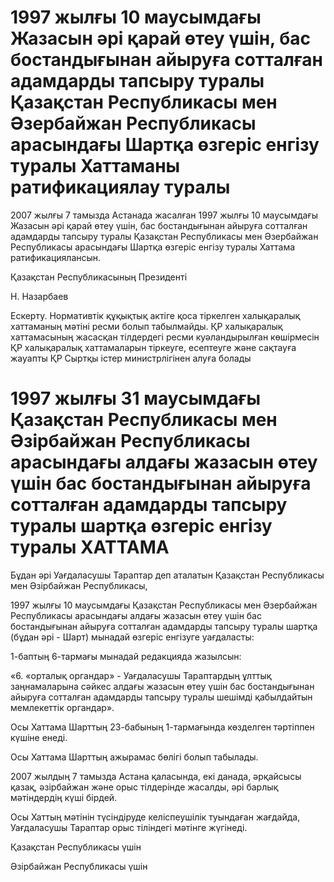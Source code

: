 # 1997 жылғы 10 маусымдағы Жазасын әрі қарай өтеу үшін, бас бостандығынан айыруға сотталған адамдарды тапсыру туралы Қазақстан Республикасы мен Әзербайжан Республикасы арасындағы Шартқа өзгеріс енгізу туралы Хаттаманы ратификациялау туралы

2007 жылғы 7 тамызда Астанада жасалған 1997 жылғы 10 маусымдағы Жазасын әрі қарай өтеу үшін, бас бостандығынан айыруға сотталған адамдарды тапсыру туралы Қазақстан Республикасы мен Әзербайжан Республикасы арасындағы Шартқа өзгеріс енгізу туралы Хаттама ратификациялансын.

Қазақстан Республикасының Президенті

Н. Назарбаев

Ескерту. Нормативтік құқықтық актіге қоса тіркелген халықаралық хаттаманың мәтіні ресми болып табылмайды. ҚР халықаралық хаттамасының жасасқан тілдердегі ресми куәландырылған көшірмесін ҚР халықаралық хаттамаларын тіркеуге, есептеуге және сақтауға жауапты ҚР Сыртқы істер министрлігінен алуға болады

# 1997 жылғы 31 маусымдағы Қазақстан Республикасы мен Әзірбайжан Республикасы арасындағы алдағы жазасын өтеу үшін бас бостандығынан айыруға сотталған адамдарды тапсыру туралы шартқа өзгеріс енгізу туралы ХАТТАМА

Бұдан әрі Уағдаласушы Тараптар деп аталатын Қазақстан Республикасы мен Әзірбайжан Республикасы,

1997 жылғы 10 маусымдағы Қазақстан Республикасы мен Әзербайжан Республикасы арасындағы алдағы жазасын өтеу үшін бас бостандығынан айыруға сотталған адамдарды тапсыру туралы шартқа (бұдан әрі - Шарт) мынадай өзгеріс енгізуге уағдаласты:

1-баптың 6-тармағы мынадай редакцияда жазылсын:

«6. «орталық органдар» - Уағдаласушы Тараптардың ұлттық заңнамаларына сәйкес алдағы жазасын өтеу үшін бас бостандығынан айыруға сотталған адамдарды тапсыру туралы шешімді қабылдайтын мемлекеттік органдар».

Осы Хаттама Шарттың 23-бабының 1-тармағында көзделген тәртіппен күшіне енеді.

Осы Хаттама Шарттың ажырамас бөлігі болып табылады.

2007 жылдың 7 тамызда Астана қаласында, екі данада, әрқайсысы қазақ, әзірбайжан және орыс тілдерінде жасалды, әрі барлық мәтіндердің күші бірдей.

Осы Хаттың мәтінін түсіндіруде келіспеушілік туындаған жағдайда, Уағдаласушы Тараптар орыс тіліндегі мәтінге жүгінеді.

Қазақстан Республикасы үшін

Әзірбайжан Республикасы үшін

